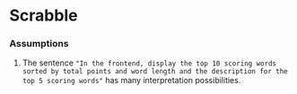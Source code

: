 # Scrabble

### Assumptions

1. The sentence ```"In the frontend, display the top 10 scoring words sorted by total points and word length and the description for the top 5 scoring words"``` has many interpretation possibilities.
